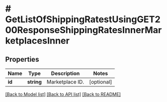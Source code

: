 # # GetListOfShippingRatestUsingGET200ResponseShippingRatesInnerMarketplacesInner

## Properties

Name | Type | Description | Notes
------------ | ------------- | ------------- | -------------
**id** | **string** | Marketplace ID. | [optional]

[[Back to Model list]](../../README.md#models) [[Back to API list]](../../README.md#endpoints) [[Back to README]](../../README.md)
